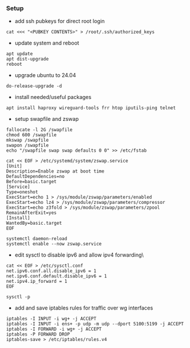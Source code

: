 ### Setup

- add ssh pubkeys for direct root login
```
cat <<< "<PUBKEY CONTENTS>" > /root/.ssh/authorized_keys
```

- update system and reboot
```
apt update
apt dist-upgrade
reboot
```

- upgrade ubuntu to 24.04
```
do-release-upgrade -d
```

- install needed/useful packages
```
apt install haproxy wireguard-tools frr htop iputils-ping telnet
```

- setup swapfile and zswap
```
fallocate -l 2G /swapfile
chmod 600 /swapfile
mkswap /swapfile
swapon /swapfile
echo "/swapfile swap swap defaults 0 0" >> /etc/fstab

cat << EOF > /etc/systemd/system/zswap.service
[Unit]
Description=Enable zswap at boot time
DefaultDependencies=no
Before=basic.target
[Service]
Type=oneshot
ExecStart=echo 1 > /sys/module/zswap/parameters/enabled
ExecStart=echo lz4 > /sys/module/zswap/parameters/compressor
ExecStart=echo z3fold > /sys/module/zswap/parameters/zpool
RemainAfterExit=yes
[Install]
WantedBy=basic.target
EOF

systemctl daemon-reload
systemctl enable --now zswap.service
```

- edit sysctl to disable ipv6 and allow ipv4 forwarding\
```
cat << EOF > /etc/sysctl.conf
net.ipv6.conf.all.disable_ipv6 = 1
net.ipv6.conf.default.disable_ipv6 = 1
net.ipv4.ip_forward = 1
EOF

sysctl -p
```

- add and save iptables rules for traffic over wg interfaces
```
iptables -I INPUT -i wg+ -j ACCEPT
iptables -I INPUT -i ens+ -p udp -m udp --dport 5100:5199 -j ACCEPT
iptables -I FORWARD -i wg+ -j ACCEPT
iptables -P FORWARD DROP
iptables-save > /etc/iptables/rules.v4
```
